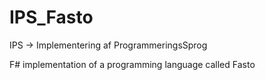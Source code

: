 # IPS_Fasto
 IPS -> Implementering af ProgrammeringsSprog
 
 F# implementation of a programming language called Fasto
